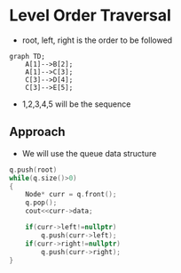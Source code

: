 # Level Order Traversal
- root, left, right is the order to be followed
```mermaid
graph TD;
    A[1]-->B[2];
    A[1]-->C[3];
    C[3]-->D[4];
    C[3]-->E[5];
```
- 1,2,3,4,5 will be the sequence

## Approach
- We will use the queue data structure
```cpp
q.push(root)
while(q.size()>0)
{ 
    Node* curr = q.front(); 
    q.pop();
    cout<<curr->data;

    if(curr->left!=nullptr)
        q.push(curr->left);
    if(curr->right!=nullptr)
        q.push(curr->right);
}
```
